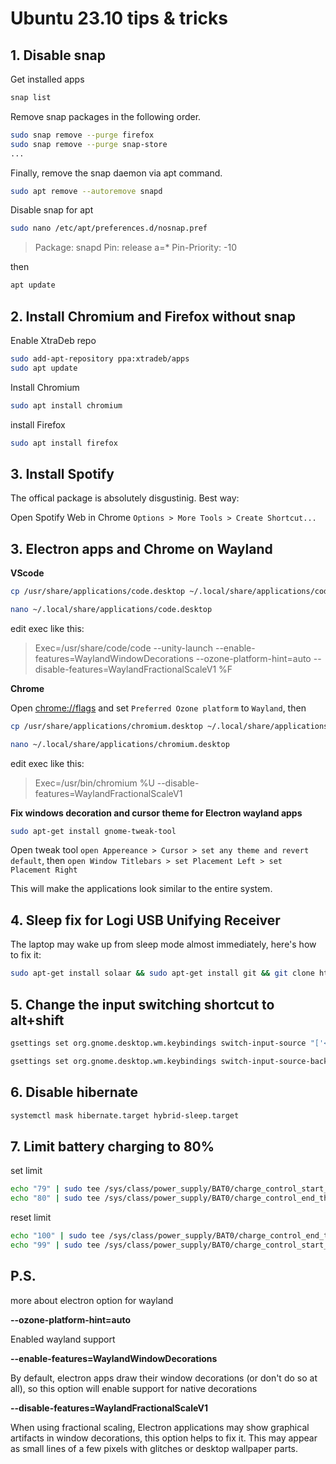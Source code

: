 # Ubuntu 23.10 tips & tricks 

## 1. Disable snap

Get installed apps
```sh
snap list
```

Remove snap packages in the following order.
```sh
sudo snap remove --purge firefox
sudo snap remove --purge snap-store
...
```
Finally, remove the snap daemon via apt command.
```sh
sudo apt remove --autoremove snapd
```

Disable snap for apt

```sh
sudo nano /etc/apt/preferences.d/nosnap.pref
```
> Package: snapd
> Pin: release a=*
> Pin-Priority: -10

then

```sh
apt update
```

## 2. Install Chromium and Firefox without snap

Enable XtraDeb repo

```sh
sudo add-apt-repository ppa:xtradeb/apps
sudo apt update
```
Install Chromium
```sh
sudo apt install chromium
```
install Firefox
```sh
sudo apt install firefox
```

## 3. Install Spotify

The offical package is absolutely disgustinig. Best way:

Open Spotify Web in Chrome `Options > More Tools > Create Shortcut...`

## 3. Electron apps and Chrome on Wayland

**VScode**
```sh
cp /usr/share/applications/code.desktop ~/.local/share/applications/code.desktop
```
```sh
nano ~/.local/share/applications/code.desktop
```

edit exec like this:
> Exec=/usr/share/code/code --unity-launch --enable-features=WaylandWindowDecorations --ozone-platform-hint=auto --disable-features=WaylandFractionalScaleV1 %F

**Chrome**

Open [chrome://flags](chrome://flags) and set `Preferred Ozone platform` to `Wayland`, then

```sh
cp /usr/share/applications/chromium.desktop ~/.local/share/applications/chromium.desktop
```
```sh
nano ~/.local/share/applications/chromium.desktop
```
edit exec like this:
> Exec=/usr/bin/chromium %U --disable-features=WaylandFractionalScaleV1


**Fix windows decoration and cursor theme for Electron wayland apps**
```sh
sudo apt-get install gnome-tweak-tool
```

Open tweak tool `open Appereance > Cursor > set any theme and revert default`, then `open Window Titlebars > set Placement Left > set Placement Right`

This will make the applications look similar to the entire system.


## 4. Sleep fix for Logi USB Unifying Receiver

The laptop may wake up from sleep mode almost immediately, here's how to fix it:
```sh
sudo apt-get install solaar && sudo apt-get install git && git clone https://github.com/3v1n0/Solaar.git ~/solaar && cd ~/solaar/rules.d && ./install.sh
```
## 5. Change the input switching shortcut to alt+shift
```sh
gsettings set org.gnome.desktop.wm.keybindings switch-input-source "['<Shift>Alt_L']"
```
```sh
gsettings set org.gnome.desktop.wm.keybindings switch-input-source-backward "['<Alt>Shift_L']"
```

## 6. Disable hibernate
```sh
systemctl mask hibernate.target hybrid-sleep.target
```

## 7. Limit battery charging to 80%

set limit
```sh
echo "79" | sudo tee /sys/class/power_supply/BAT0/charge_control_start_threshold
echo "80" | sudo tee /sys/class/power_supply/BAT0/charge_control_end_threshold

```

reset limit
```sh
echo "100" | sudo tee /sys/class/power_supply/BAT0/charge_control_end_threshold
echo "99" | sudo tee /sys/class/power_supply/BAT0/charge_control_start_threshold
```

## P.S.

more about electron option for wayland

**--ozone-platform-hint=auto**

Enabled wayland support

**--enable-features=WaylandWindowDecorations**

By default, electron apps draw their window decorations (or don't do so at all), so this option will enable support for native decorations

**--disable-features=WaylandFractionalScaleV1**

When using fractional scaling, Electron applications may show graphical artifacts in window decorations, this option helps to fix it. This may appear as small lines of a few pixels with glitches or desktop wallpaper parts. 



